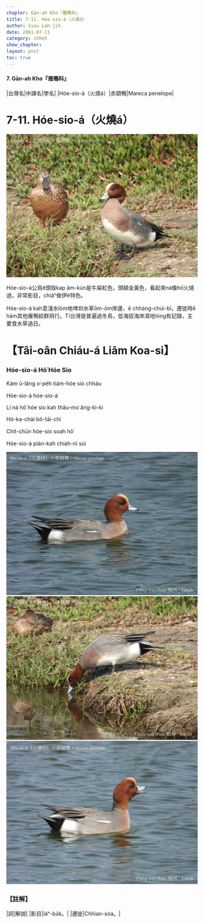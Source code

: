 ```yaml
---
chapter: Gān-ah Kho『雁鴨科』
title: 7-11. Hóe-sio-á（火燒á）
author: Siau Lah-jih
date: 2001-07-11
category: chheh
show_chapter: 
layout: post
toc: true
---
```


#### 7. Gān-ah Kho『雁鴨科』

|台灣名|中譯名|學名|
|Hóe-sio-á（火燒á）|赤頸鴨|Mareca penelope|


# 7-11. Hóe-sio-á（火燒á）

![](../too5/07/07-11-2.火燒á.jpg)


Hóe-sio-á公鳥ê頭殼kap ām-kún是牛屎紅色，頭額金黃色，看起來ná像hō͘火燒過，非常影目，chiâⁿ做伊ê特色。

Hóe-sio-á kah意淺水lòm地埤圳水草ōm-ōm岸邊，ē chhàng-chúi-bī，遷徙時ē hām其他雁鴨絞群飛行。Tī台灣是普遍過冬鳥，低海拔海岸濕地lóng有記錄，主要食水草過日。



# 【Tâi-oân Chiáu-á Liām Koa-si】

### **Hóe-sio-á Hō͘ Hóe Sio**

Kám ū-lâng o͘-pe̍h tiám-hóe sio chháu

Hóe-sio-á hóe-sio-á

Lí ná hō͘ hóe sio kah thâu-mo͘ âng-kì-kì

Hó-ka-chài  bô-tāi-chì

Chi̍t-chūn hóe-sio soah hō͘

Hóe-sio-á piàn-kah chiah-nī súi


![](../too5/07/07-11-3.火燒á.jpg)
![](../too5/07/07-11-4.火燒á.jpg)
![](../too5/07/07-11-1.火燒á.jpg)

### 【註解】

|詞|解說|
|影目|Iáⁿ-ba̍k。|
|遷徙|Chhian-sóa。|
